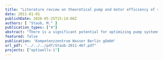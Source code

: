 ```yaml
---
title: "Literature review on theoretical pump and motor efficiency of submersible pump systems"
date: 2011-01-01
publishDate: 2020-05-25T15:14:06Z
authors: [ "Staub, M." ]
publication_types: ["4"]
abstract: "There is a significant potential for optimizing pump systems currently in use in groundwater wells. This potential lies in:  (i) the improvement in pump technology, which can yield up to ~5% more efficiency, (ii) the improvement in motor technology, which can yield up to ~3% more efficiency, with further improvements if innovations from aboveground motors are adapted, (iii)  the improvement in performance adaptability, which can be very efficient in some cases (~10-50%), but also counterproductive if not adapted to current situation (0% or even efficiency loss), and sometimes not very flexible (impeller trimming); (iv) the improvement of the system maintenance and management which may yield up to ~20% more efficiency, and which, in general, has a shorter payback time than performance adaptability options.The improvement of equipments may induce only moderate additional costs if it is done at the time of scheduled new investments, after amortization of the equipment formerly in use. Unfortunately, these expected savings are influenced by uncertainties, which can be of the same order of magnitude as the savings themselves. For instance, the determination of the optimal operation point of a pump bears uncertainties between 1% and 4% and grows with pump rotation speed (Gülich 2010). Other considerable saving potentials lie within cleaning, maintenance and smart wellfield operation with short to moderate payback times (Table 6). These potentials are however very site-specific, and difficult to estimate on a general basis. Best practices for a “smart” pumping shall include choosing equipment that fits the actual requirements of the system, operating the pumps nearest of their Best Efficiency Point, and operating the motors in an energy-efficient load range. The most obvious energy savings are those associated with improvements in the efficiency of the motor and of the pump (Shiels 1998). Such gains are often worth the added capital expenditure – although often having moderate to long payback times. However, as underlined by (Kaya, Yagmur et al. 2008), that pumps have high efficiency alone is not enough for a pump system to work in maximum efficiency. An improvement of pump technology will yield, even optimistically seen, an efficiency improvement of up to 10%, which is the potential “theoretical limit” (EC 2003). For further improvements, it is necessary to consider solutions that go beyond the pump system, since maximizing efficiency depends not only on a good pump design, but also on a good system design. Even the most efficient pump in a system that has been wrongly designed is going to be inefficient. Moreover, an efficient pump in an inefficient well is pointless. Hence, a global approach of the groundwater abstraction system is required. The optimization potentials highly depend on the site characteristics themselves, on the local demand (what distribution of the demand? what load profile?), and on the operation and maintenance history (e.g., what is the cleaning frequency of the pipes, if any?). Finally, one should not forget the primary objective of water abstraction, which is satisfying a given water demand, thus, the safety of drinking water production prevails over energy efficiency."
featured: false
publication: 'Kompetenzzentrum Wasser Berlin gGmbH'
url_pdf: "../../../pdf/Staub-2011-467.pdf"
projects: ["optiwells-1"]
---
```


